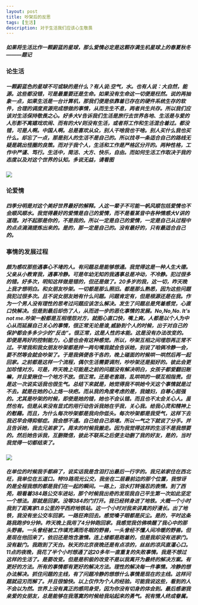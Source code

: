 ```yaml
---
layout: post
title: 吵架后的反思
tags: [生活] 
description: 对于生活我们应该心生敬畏
---
```

##### 如果将生活比作一颗蔚蓝的星球，那么爱情必定是这颗存满生机星球上的春夏秋冬 ———题记
### 论生活
##### 一颗蔚蓝色的星球不可或缺的是什么？有人说:空气，水。也有人说：大自然，能源。这些都没错，可是最重要还是生命。如果没有生命这一切便是枉然。说的再抽象一点，如果生活是一台计算机，那我们便是依靠着已存在的硬件系统生存的软件，合理的调度资源完成想做的事情，从而生生不息，两者共生共存。所以我们应该对生活保持敬畏之心。好多大V告诉我们生活是旅行去世界各地、生活是与爱的人形影不离嬉戏欢闹、而有的大V则没有生活，或者将工作和生活混合着过。都没错，可是人啊。中国人啊。总是喜欢从众，别人干啥我也干啥。别人买什么我也买什么。却忘了一点，那是别人的生活不是自己的。所以找寻一条适合自己的路线无疑是跳出怪圈的良策。而对于我个人，生活和工作是严格区分开的。两种性格，工作中严谨、笃行。生活中，简洁、大方、快乐，自由。而如何生活工作取决于我的态度以及对这个世界的认知。多说无益，请看图
![](https://tva1.sinaimg.cn/large/006y8mN6ly1g73hfiafkfj319n0u0gsq.jpg)
### 论爱情
##### 四季分明是对这个美好世界最好的解释。人这一辈子不可能一帆风顺包括爱情也不会顺风顺水。我觉得最好的爱情是自己的爱情，而不是看某音中各种情感大V讲的道理。对不起那是你的，不是我的。所以一定是自己的爱情，一定是自己从过程中的点点滴滴提炼出来的。是的，那一定是自己的。没有最好的，只有最适合自己的。
### 事情的发展过程
##### 颇为感叹那些遇事心不堵的人。有问题总是能够想通。我觉得这是一种人生大德。父亲从小教育我，遇事冷静。可是年幼无知的我遇事总是冲动，不冷静。犯过很多的错。好多次，明知这样做是错的，但还是做了。20多岁的我，这一切，昨天晚上我才想明白。和女朋友吵架。一切都是那么照旧。都是那么熟悉，因为这些问题我犯过很多次。且不说女朋友她有什么问题。问题肯定有，但是根源还是在我。作为一个男人没有理性的思考过问题应该怎么解决。发生了问题总是凭着感觉，心直口快解决。但是到最后却伤了人，从而进一步的恶化事情的发展。No,No,No. It's not me.吵架一般都是互相埋怨对方，就图心直口快，嘴上爽。人都是以个人为中心从而延展自己关心的事情，很正常无论是谁,威胁到个人的时候，出于对自己的保护都会多多少少的“反击”。很正常，这是人性的本能。这是没有办法改变的。即便是再好的控制能力，心里也会有这种感觉。所以，吵架互相之间埋怨再正常不过。平常我和我女朋友吵架都是拌一两句嘴我就会告诉她，别说了咱俩冷静一会，要不然等会就会吵架了。于是我俩便各干各的，晚上碰面的时候哄一哄然后再一起回家。之前都是这样一个流程，偶尔生活需要调剂，吵吵架还是挺好的。彼此会更加珍惜对方。可是，昨天晚上可能是之前的问题没有解决明白，女孩子都爱翻旧账嘛，并且爱揪住一个地方不放。很正常。还是老套路，乱哄哄的一顿互相指责。但是这一次说实话我也很生气。总结下来就是，她觉得我不哄她今天这个事情就是过不去。就是在她的心上烙一块疤。而从我的角度考虑的是，我媳妇，自尊心挺强的。尤其是吵架的时候，即使是她的错，她也不会认错。而且也不太会关心人。虽然也有。但是从来没有显式的用行动告诉我她在乎我，关心我。给我心灵和精神上的慰藉。而且，为什么每次吵架都是我向你低头。每次吵架都是我受气，这样下去我迟早会得抑郁症。我会想不通。自己给自己添堵。所以一气之下就说了分手。并且告诉她，我去兄弟家了。周末的时候我搬走。因为我觉得这样的生活不是我想要的。然后她告诉我，互删微信，彼此不联系之后便主动删了我的好友，是的，当时我觉得一切都结束了。
![](https://tva1.sinaimg.cn/large/006y8mN6ly1g73iqohrjoj30zo0paq5j.jpg)
##### 在单位的时候我手都麻了，说实话我是含泪打出最后一行字的。我兄弟家住在西北旺，我单位在五道口。特19路观光公交，我坐在二层最前边的那个位置，我惊讶的是全程我想的都是我们在一起的瞬间。一路上，泪水打转强忍的表情。到了西苑，眼看着384路公交车进站，那个时候我出奇的发现我自己平生第一次如此坚定一个想法。那就是回家。没等384的门打开。我已经转身进了地铁。大概一个小时我到了距离家1.8公里的平西府地铁站。这一个小时对我来讲真的好漫长。出了地铁，我没有坐公交车回家。一路狂奔回去。感觉嗓子眼都是灰尘。是的，平时这条路我跑步9分钟。昨天晚上我用了4分钟跑回家。我感觉我仿佛唤醒了我心中的那头野兽。一头曾经被工作填充满而冬眠的野兽，一头曾经不懂人间冷暖的野兽。但是现在他回来了，依旧还是饱含激情。连上楼都是跑着的，但是我却没有进家门。没有敲门。我跑到了天台。秋天的北京夜晚还是有点凉的，丝丝的凉风直灌心口。11点的夜晚，我花了半个小时想通了这20多年一直重复的失败事情。我是不想过这样的生活了。是要改变。但是是积极的改变不是以我离开为最终的解决方案。有更好的方法。所有的事情都有更好的解决方法。理性的解决每一件事情。冷静的想办法解决。抓住问题的主线，有了问题冷静的想想什么事情是现在的主线。这样问题就迎刃而解了。并且很愉快。以上仅作为个人的经验。可能我说这些，看到的人不会以为然。世界上没有真正的感同身受，因为你没有切身的体会到。最后感谢我亲爱的女朋友，总是能够在我落寞的时候给我站起来的勇气。祝有情人终成眷属。
